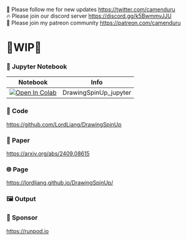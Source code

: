 🐣 Please follow me for new updates https://twitter.com/camenduru <br />
🔥 Please join our discord server https://discord.gg/k5BwmmvJJU <br />
🥳 Please join my patreon community https://patreon.com/camenduru <br />

# 🚦WIP🚦

### 🍊 Jupyter Notebook

| Notebook | Info
| --- | --- |
[![Open In Colab](https://colab.research.google.com/assets/colab-badge.svg)](https://colab.research.google.com/github/camenduru/DrawingSpinUp-jupyter/blob/main/DrawingSpinUp_jupyter.ipynb) | DrawingSpinUp_jupyter

### 🧬 Code
https://github.com/LordLiang/DrawingSpinUp

### 📄 Paper
https://arxiv.org/abs/2409.08615

### 🌐 Page
https://lordliang.github.io/DrawingSpinUp/

### 🖼 Output

### 🏢 Sponsor
https://runpod.io
